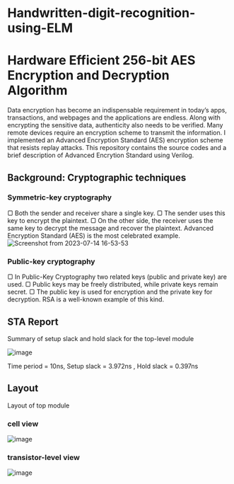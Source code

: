 # Handwritten-digit-recognition-using-ELM

# Hardware Efficient 256-bit AES Encryption and Decryption Algorithm



Data encryption has become an indispensable requirement in today’s apps, transactions, and
webpages and the applications are endless. Along with encrypting the sensitive data, authenticity
also needs to be verified. Many remote devices require an encryption scheme to transmit the
information. I implemented an Advanced Encryption Standard (AES) encryption scheme that resists replay attacks.
This repository contains the source codes and a brief description of Advanced Encrytion Standard using Verilog.


## Background: Cryptographic techniques 
### Symmetric-key cryptography
▢ Both the sender and receiver share a single key.
▢ The sender uses this key to encrypt the plaintext.
▢ On the other side, the receiver uses the same key to decrypt the message and recover
the plaintext. Advanced Encryption Standard (AES) is the most celebrated example.
![Screenshot from 2023-07-14 16-53-53](https://github.com/vendraDp/AES_Vendra_Durgaprasad-/assets/107578770/599d202f-4d52-44ff-9a80-fb58f4da752c)


### Public-key cryptography
▢ In Public-Key Cryptography two related keys (public and private key) are used.
▢ Public keys may be freely distributed, while private keys remain secret.
▢ The public key is used for encryption and the private key for decryption. RSA is a
well-known example of this kind.


## STA Report
Summary of setup slack and hold slack for the top-level module

![image](https://github.com/vendraDp/AES_Vendra_Durgaprasad-/assets/107578770/857a4f35-68e0-4192-9a39-addedaeb419d)


Time period = 10ns, Setup slack = 3.972ns , Hold slack = 0.397ns 


## Layout

Layout of top module 

### cell view

![image](https://github.com/vendraDp/AES_Vendra_Durgaprasad-/assets/107578770/9b794c14-7df3-4b7f-a1e4-921f91220b04)

### transistor-level view

![image](https://github.com/vendraDp/AES_Vendra_Durgaprasad-/assets/107578770/c4ea8e39-ac82-44cd-b24f-1f4ccf09a8ad)






